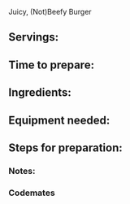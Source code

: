 Juicy, (Not)Beefy Burger

## Servings: 

## Time to prepare: 

## Ingredients:


## Equipment needed:


## Steps for preparation:



### Notes:



### Codemates #
